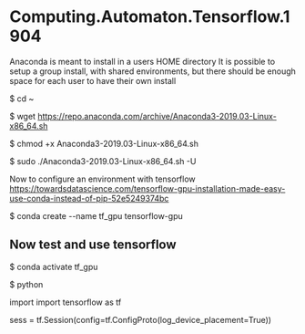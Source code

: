 # Computing.Automaton.Tensorflow.1904

 Anaconda is meant to install in a users HOME directory
 It is possible to setup a group install, with shared environments, but there should be enough space for each user to have their own install

 $ cd ~
 
 $ wget https://repo.anaconda.com/archive/Anaconda3-2019.03-Linux-x86_64.sh
 
 $ chmod +x Anaconda3-2019.03-Linux-x86_64.sh
 
 $ sudo ./Anaconda3-2019.03-Linux-x86_64.sh -U
 

 Now to configure an environment with tensorflow
 https://towardsdatascience.com/tensorflow-gpu-installation-made-easy-use-conda-instead-of-pip-52e5249374bc

 $ conda create --name tf_gpu tensorflow-gpu

## Now test and use tensorflow

 $ conda activate tf_gpu
 
 $ python

 import import tensorflow as tf
 
 sess = tf.Session(config=tf.ConfigProto(log_device_placement=True))


